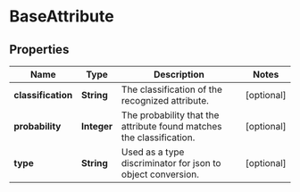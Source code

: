 

# BaseAttribute

## Properties

Name | Type | Description | Notes
------------ | ------------- | ------------- | -------------
**classification** | **String** | The classification of the recognized attribute. |  [optional]
**probability** | **Integer** | The probability that the attribute found matches the classification. |  [optional]
**type** | **String** | Used as a type discriminator for json to object conversion. |  [optional]





